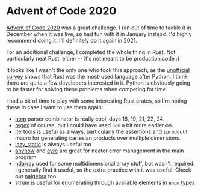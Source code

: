 # Advent of Code 2020 

[Advent of Code 2020](https://adventofcode.com/2020) was a great challenge. I ran out of time to tackle it in December when it was live, so had fun with it in January instead. I'd highly recommend doing it. I'll definitely do it again in 2021. 

For an additional challenge, I completed the whole thing in Rust. Not particularly neat Rust, either -- it's not meant to be production code :) 

It looks like I wasn't the only one who took this approach, as the [unofficial survey](https://www.reddit.com/r/rust/comments/knyoej/rust_is_the_second_most_used_language_for_advent/) shows that Rust was the most-used language after Python. I think there are quite a few developers interested in it. Python is obviously going to be faster for solving these problems when competing for time.

I had a bit of time to play with some interesting Rust crates, so I'm noting these in case I want to use them again: 
- [nom](https://crates.io/crates/nom) parser combinator is really cool; days 18, 19, 21, 22, 24. 
- [regex](https://crates.io/crates/regex) of course, but I could have used `nom` a bit more earlier on.
- [itertools](https://crates.io/crates/itertools) is useful as always, particularly the assertions and `iproduct!` macro for generating cartesian products over multiple dimensions.
- [lazy_static](https://crates.io/crates/lazy_static) is always useful too
- [anyhow](https://crates.io/crates/anyhow) and [eyre](https://crates.io/crates/eyre) are great for neater error management in the main program
- [ndarray](https://crates.io/crates/ndarray) used for some multidimensional array stuff, but wasn't required. I generally find it useful, so the extra practice with it was useful. Check out [nalgebra](https://crates.io/crates/nalgebra) too.
- [strum](https://crates.io/crates/strum) is useful for enumerating through available elements in `enum` types
